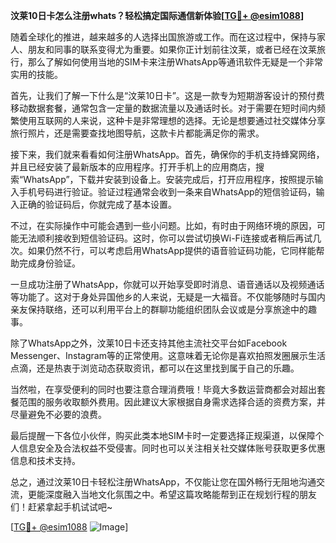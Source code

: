 **汶莱10日卡怎么注册whats？轻松搞定国际通信新体验[[TG💪+ @esim1088](https://t.me/s/esim1088)]**

随着全球化的推进，越来越多的人选择出国旅游或工作。而在这过程中，保持与家人、朋友和同事的联系变得尤为重要。如果你正计划前往汶莱，或者已经在汶莱旅行，那么了解如何使用当地的SIM卡来注册WhatsApp等通讯软件无疑是一个非常实用的技能。

首先，让我们了解一下什么是“汶莱10日卡”。这是一款专为短期游客设计的预付费移动数据套餐，通常包含一定量的数据流量以及通话时长。对于需要在短时间内频繁使用互联网的人来说，这种卡是非常理想的选择。无论是想要通过社交媒体分享旅行照片，还是需要查找地图导航，这款卡片都能满足你的需求。

接下来，我们就来看看如何注册WhatsApp。首先，确保你的手机支持蜂窝网络，并且已经安装了最新版本的应用程序。打开手机上的应用商店，搜索“WhatsApp”，下载并安装到设备上。安装完成后，打开应用程序，按照提示输入手机号码进行验证。验证过程通常会收到一条来自WhatsApp的短信验证码，输入正确的验证码后，你就完成了基本设置。

不过，在实际操作中可能会遇到一些小问题。比如，有时由于网络环境的原因，可能无法顺利接收到短信验证码。这时，你可以尝试切换Wi-Fi连接或者稍后再试几次。如果仍然不行，可以考虑启用WhatsApp提供的语音验证码功能，它同样能帮助完成身份验证。

一旦成功注册了WhatsApp，你就可以开始享受即时消息、语音通话以及视频通话等功能了。这对于身处异国他乡的人来说，无疑是一大福音。不仅能够随时与国内亲友保持联络，还可以利用平台上的群聊功能组织团队会议或是分享旅途中的趣事。

除了WhatsApp之外，汶莱10日卡还支持其他主流社交平台如Facebook Messenger、Instagram等的正常使用。这意味着无论你是喜欢拍照发圈展示生活点滴，还是热衷于浏览动态获取资讯，都可以在这里找到属于自己的乐趣。

当然啦，在享受便利的同时也要注意合理消费哦！毕竟大多数运营商都会对超出套餐范围的服务收取额外费用。因此建议大家根据自身需求选择合适的资费方案，并尽量避免不必要的浪费。

最后提醒一下各位小伙伴，购买此类本地SIM卡时一定要选择正规渠道，以保障个人信息安全及合法权益不受侵害。同时也可以关注相关社交媒体账号获取更多优惠信息和技术支持。

总之，通过汶莱10日卡轻松注册WhatsApp，不仅能让您在国外畅行无阻地沟通交流，更能深度融入当地文化氛围之中。希望这篇攻略能帮到正在规划行程的朋友们！赶紧拿起手机试试吧~

[[TG💪+ @esim1088](https://t.me/s/esim1088) ![Image](https://i.postimg.cc/4NQfJmqS/Snipaste-2025-05-13-00-14-12.png)]